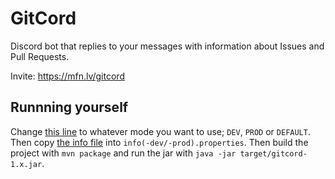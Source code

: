 # GitCord
Discord bot that replies to your messages with information about Issues and Pull Requests.

Invite: https://mfn.lv/gitcord

## Runnning yourself
Change [this line](https://github.com/mufinlive/GitCord/blob/4d3e343142a96f1f249788579b8650e3421b413b/src/main/java/live/mufin/gitcord/Gitcord.java#L27) to whatever mode you want to use; `DEV`, `PROD` or `DEFAULT`. Then copy [the info file](https://github.com/mufinlive/GitCord/blob/master/src/main/resources/info.properties) into `info(-dev/-prod).properties`. Then build the project with `mvn package` and run the jar with `java -jar target/gitcord-1.x.jar`.
